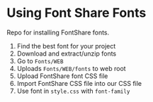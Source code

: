 # Using Font Share Fonts

Repo for installing FontShare fonts.

1. Find the best font for your project
2. Download and extract/unzip fonts
3. Go to `Fonts/WEB`
4. Uploads `Fonts/WEB/fonts` to web root
5. Upload FontShare font CSS file
6. Import FontShare CSS file into our CSS file
7. Use font in `style.css` with `font-family`